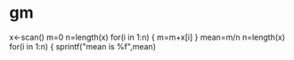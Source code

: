 # gm
x<-scan()
m=0
n=length(x)
for(i in 1:n)
{
    m=m+x[i]
}
mean=m/n
n=length(x)
for(i in 1:n)
{
sprintf("mean is %f",mean)
